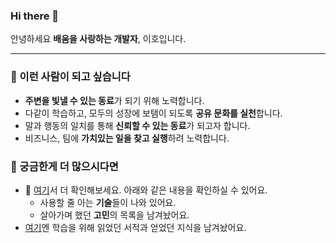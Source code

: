 ### Hi there 👋

안녕하세요 **배움을 사랑하는 개발자**, 이호입니다. 

---

### 🌱 이런 사람이 되고 싶습니다

- **주변을 빛낼 수 있는 동료**가 되기 위해 노력합니다.
- 다같이 학습하고, 모두의 성장에 보탬이 되도록 **공유 문화를 실천**합니다. 
- 말과 행동의 일치를 통해 **신뢰할 수 있는 동료**가 되고자 합니다.
- 비즈니스, 팀에 **가치있는 일을 찾고 실행**하려 노력합니다.

### :information_desk_person: 궁금한게 더 많으시다면

- :page_facing_up: [여기](https://lovetoknow.notion.site/fcbbc3ce2a6a45a88d986cbc05ac0f64)서 더 확인해보세요. 아래와 같은 내용을 확인하실 수 있어요.
  - 사용할 줄 아는 **기술**들이 나와 있어요.
  - 살아가며 했던 **고민**의 목록을 남겨놨어요.
- [여기](https://github.com/leeho1110/the-dev-book-archive)엔 학습을 위해 읽었던 서적과 얻었던 지식을 남겨놨어요.
